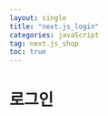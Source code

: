 ```yaml
---
layout: single
title: "next.js_login"
categories: javaScript
tag: next.js_shop
toc: true
---
```


# 로그인




